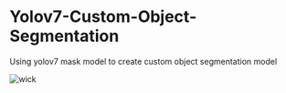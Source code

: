# Yolov7-Custom-Object-Segmentation
Using yolov7 mask model to create custom object segmentation model

![wick](https://github.com/ammarak/Yolov7-Custom-Object-Segmentation/assets/53859857/0d2910fe-2453-4830-aec4-92a147461f6b)
